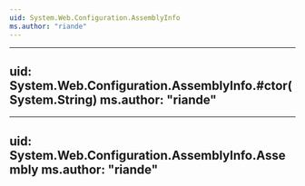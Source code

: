 ```yaml
---
uid: System.Web.Configuration.AssemblyInfo
ms.author: "riande"
---
```


---
uid: System.Web.Configuration.AssemblyInfo.#ctor(System.String)
ms.author: "riande"
---

---
uid: System.Web.Configuration.AssemblyInfo.Assembly
ms.author: "riande"
---
